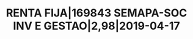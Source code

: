 ---
layout: asset
title: RENTA FIJA|169843 SEMAPA-SOC INV E GESTAO|2,98|2019-04-17
isin: PTSEMFOE0003
---